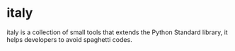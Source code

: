 # italy 
italy is a collection of small tools that extends the Python Standard library, it helps developers to avoid spaghetti codes.  
